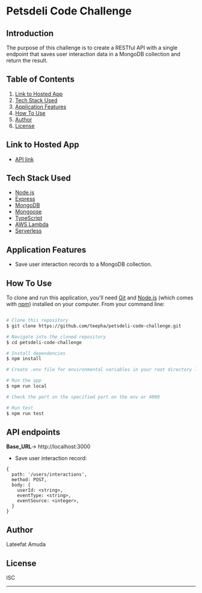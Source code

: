 # Petsdeli Code Challenge

## Introduction

The purpose of this challenge is to create a RESTful API with a single endpoint that saves user interaction data in a MongoDB collection and return the result.

## Table of Contents

1. <a href="#link-to-hosted-app">Link to Hosted App</a>
2. <a href="#tech-stack-used">Tech Stack Used</a>
3. <a href="#application-features">Application Features</a>
4. <a href="#how-to-use">How To Use</a>
5. <a href="#author">Author</a>
6. <a href="#license">License</a>

## Link to Hosted App

- [API link](https://tmby5n5tz2.execute-api.us-east-1.amazonaws.com)

## Tech Stack Used

- [Node.js](https://nodejs.org/)
- [Express](https://expressjs.com/)
- [MongoDB](https://www.mongodb.com/)
- [Mongoose](https://mongoosejs.com/)
- [TypeScript](https://www.typescriptlang.org/)
- [AWS Lambda](https://aws.amazon.com/lambda/)
- [Serverless](https://www.serverless.com/)

## Application Features

- Save user interaction records to a MongoDB collection.

## How To Use

To clone and run this application, you'll need [Git](https://git-scm.com) and [Node.js](https://nodejs.org/en/download/) (which comes with [npm](http://npmjs.com)) installed on your computer. From your command line:

```bash

# Clone this repository
$ git clone https://github.com/teepha/petsdeli-code-challenge.git

# Navigate into the cloned repository
$ cd petsdeli-code-challenge

# Install dependencies
$ npm install

# Create .env file for environmental variables in your root directory like the sample.env file and provide the keys

# Run the app
$ npm run local

# Check the port on the specified port on the env or 4000

# Run test
$ npm run test
```

## API endpoints

**Base_URL**-> http://localhost:3000

  - Save user interaction record:
    
  ```
  {
    path: '/users/interactions',
    method: POST,
    body: {
      userId: <string>,
      eventType: <string>,
      eventSource: <integer>,
    }
  } 
  ```
 

## Author

Lateefat Amuda

## License

ISC

---
